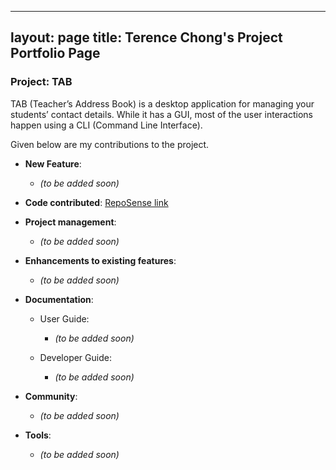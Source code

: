 ---
layout: page
title: Terence Chong's Project Portfolio Page
 ---

### Project: TAB

TAB (Teacher’s Address Book) is a desktop application for managing your students’ contact details. While it has a GUI, most of the user interactions happen using a CLI (Command Line Interface).

Given below are my contributions to the project.

* **New Feature**:
  * _(to be added soon)_

* **Code contributed**: [RepoSense link]()

* **Project management**:
  * _(to be added soon)_

* **Enhancements to existing features**:
  * _(to be added soon)_

* **Documentation**:
  * User Guide:
    * _(to be added soon)_

  * Developer Guide:
    * _(to be added soon)_

* **Community**:
  * _(to be added soon)_

* **Tools**:
  * _(to be added soon)_
